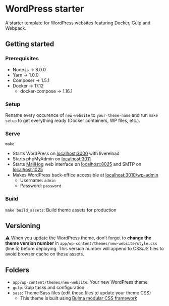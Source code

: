 # WordPress starter
A starter template for WordPress websites featuring Docker, Gulp and Webpack.

## Getting started

### Prerequisites
* Node.js -> 8.0.0
* Yarn -> 1.0.0
* Composer -> 1.5.1
* Docker -> 17.12
  * docker-compose -> 1.16.1

### Setup
Rename every occurence of `new-website` to `your-theme-name` and run `make setup` to get everything ready (Docker containers, WP files, etc.).

### Serve
`make`
* Starts WordPress on [localhost:3000](http://localhost:3000) with livereload
* Starts phpMyAdmin on [localhost:3011](http://localhost:3011)
* Starts [MailHog](https://github.com/mailhog/MailHog) web interface on [localhost:8025](http://localhost:8025) and SMTP on [localhost:1025](http://localhost:1025)
* Makes WordPress back-office accessible at [localhost:3010/wp-admin](http://localhost:3010/wp-admin)
  * Username: `admin`
  * Password: `password`

### Build
`make build_assets`: Build theme assets for production

## Versioning
⚠️ When you update the WordPress theme, don’t forget to **change the theme version number** in `app/wp-content/themes/new-website/style.css` (line 5) before deploying. This version number will append to CSS/JS files to avoid browser cache on those assets.

## Folders
* `app/wp-content/themes/new-website`: Your new WordPress theme
* `gulp`: Gulp tasks and configuration
* `sass`: Theme Sass files (edit those files to update your theme CSS)
  * This theme is built using [Bulma modular CSS framework](https://bulma.io)

